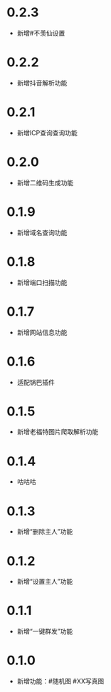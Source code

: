 # 0.2.3
* 新增#不羡仙设置
# 0.2.2
* 新增抖音解析功能
# 0.2.1
* 新增ICP查询查询功能
# 0.2.0
*  新增二维码生成功能
# 0.1.9
*  新增域名查询功能
# 0.1.8
*  新增端口扫描功能
# 0.1.7
* 新增网站信息功能
# 0.1.6
* 适配锅巴插件
# 0.1.5
* 新增老福特图片爬取解析功能
# 0.1.4
* 咕咕咕
# 0.1.3
* 新增“删除主人”功能
# 0.1.2
* 新增“设置主人”功能
# 0.1.1
* 新增“一键群发”功能
# 0.1.0
* 新增功能：#随机图 #XX写真图
